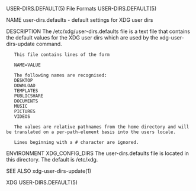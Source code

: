 USER-DIRS.DEFAULT(5)							 File Formats							  USER-DIRS.DEFAULT(5)

NAME
       user-dirs.defaults - default settings for XDG user dirs

DESCRIPTION
       The /etc/xdg/user-dirs.defaults file is a text file that contains the default values for the XDG user dirs which are used by the xdg-user-dirs-update
       command.

       This file contains lines of the form

	   NAME=VALUE

       The following names are recognised:
	   DESKTOP
	   DOWNLOAD
	   TEMPLATES
	   PUBLICSHARE
	   DOCUMENTS
	   MUSIC
	   PICTURES
	   VIDEOS

       The values are relative pathnames from the home directory and will be translated on a per-path-element basis into the users locale.

       Lines beginning with a # character are ignored.

ENVIRONMENT
       XDG_CONFIG_DIRS
	   The user-dirs.defaults file is located in this directory. The default is /etc/xdg.

SEE ALSO
       xdg-user-dirs-update(1)

XDG																	  USER-DIRS.DEFAULT(5)
